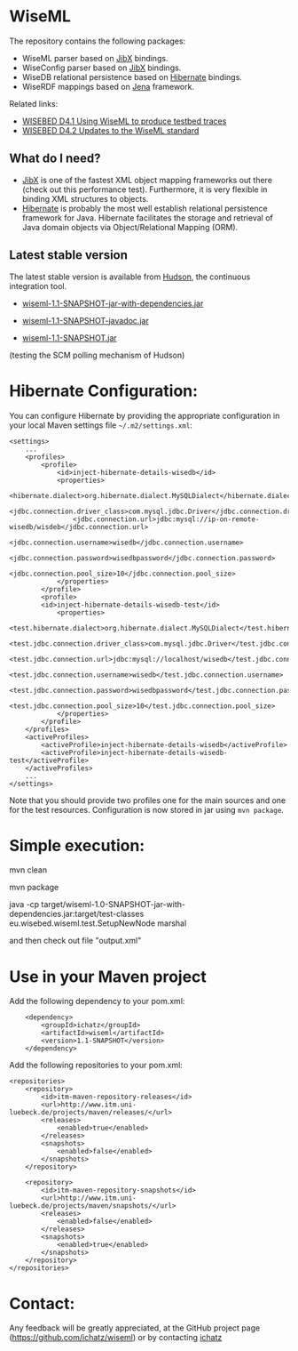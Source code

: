 WiseML
======
The repository contains the following packages:

 * WiseML parser based on [JibX](http://www.ibm.com/developerworks/library/x-databdopt2/) bindings.
 * WiseConfig parser based on [JibX](http://www.ibm.com/developerworks/library/x-databdopt2/) bindings.
 * WiseDB relational persistence based on [Hibernate](http://www.hibernate.org/) bindings.
 * WiseRDF mappings based on [Jena](http://jena.sourceforge.net/) framework.


Related links:

 * [WISEBED D4.1 Using WiseML to produce testbed traces](http://www.wisebed.eu/images/stories/deliverables/d4.1.pdf)
 * [WISEBED D4.2 Updates to the WiseML standard](http://www.wisebed.eu/images/stories/deliverables/d4.2.pdf)

What do I need?
---------------

  * [JibX](http://www.ibm.com/developerworks/library/x-databdopt2/) is one of the fastest XML object mapping frameworks out there (check out this performance test). Furthermore, it is very flexible in binding XML structures to objects.
  * [Hibernate](http://www.hibernate.org/) is probably the most well establish relational persistence framework for Java. Hibernate facilitates the storage and retrieval of Java domain objects via Object/Relational Mapping (ORM).


Latest stable version
---------------

The latest stable version is available from [Hudson](http://ru1.cti.gr/hudson/job/wiseml/), the continuous integration tool.

  * [wiseml-1.1-SNAPSHOT-jar-with-dependencies.jar](http://ru1.cti.gr/hudson/job/wiseml/lastSuccessfulBuild/artifact/target/wiseml-1.1-SNAPSHOT-jar-with-dependencies.jar)

  * [wiseml-1.1-SNAPSHOT-javadoc.jar](http://ru1.cti.gr/hudson/job/wiseml/lastSuccessfulBuild/artifact/target/wiseml-1.1-SNAPSHOT-javadoc.jar)

  * [wiseml-1.1-SNAPSHOT.jar](http://ru1.cti.gr/hudson/job/wiseml/lastSuccessfulBuild/artifact/target/wiseml-1.1-SNAPSHOT.jar)

(testing the SCM polling mechanism of Hudson)

Hibernate Configuration:
======
You can configure Hibernate by providing the appropriate configuration in your local Maven settings file `~/.m2/settings.xml`:

	<settings>
    	...
		<profiles>
        	<profile>
				<id>inject-hibernate-details-wisedb</id>
            	<properties>
                	<hibernate.dialect>org.hibernate.dialect.MySQLDialect</hibernate.dialect>
                	<jdbc.connection.driver_class>com.mysql.jdbc.Driver</jdbc.connection.driver_class>
                	<jdbc.connection.url>jdbc:mysql://ip-on-remote-wisedb/wisdeb</jdbc.connection.url>
                	<jdbc.connection.username>wisedb</jdbc.connection.username>
                	<jdbc.connection.password>wisedbpassword</jdbc.connection.password>
                	<jdbc.connection.pool_size>10</jdbc.connection.pool_size>
            	</properties>
        	</profile>
			<profile>
			<id>inject-hibernate-details-wisedb-test</id>
				<properties>
					<test.hibernate.dialect>org.hibernate.dialect.MySQLDialect</test.hibernate.dialect>
					<test.jdbc.connection.driver_class>com.mysql.jdbc.Driver</test.jdbc.connection.driver_class>
					<test.jdbc.connection.url>jdbc:mysql://localhost/wisedb</test.jdbc.connection.url>
					<test.jdbc.connection.username>wisedb</test.jdbc.connection.username>
					<test.jdbc.connection.password>wisedbpassword</test.jdbc.connection.password>
					<test.jdbc.connection.pool_size>10</test.jdbc.connection.pool_size>
				</properties>
			</profile>
		</profiles>
		<activeProfiles>
			<activeProfile>inject-hibernate-details-wisedb</activeProfile>
			<activeProfile>inject-hibernate-details-wisedb-test</activeProfile>
		</activeProfiles>
		...
	</settings>   

Note that you should provide two profiles one for the main sources and one for the test resources. Configuration is now stored in jar using `mvn package`.

Simple execution:
======
mvn clean

mvn package

java -cp target/wiseml-1.0-SNAPSHOT-jar-with-dependencies.jar:target/test-classes eu.wisebed.wiseml.test.SetupNewNode marshal

and then check out file "output.xml"

Use in your Maven project
======

Add the following dependency to your pom.xml:
	
		<dependency>
			<groupId>ichatz</groupId>
			<artifactId>wiseml</artifactId>
			<version>1.1-SNAPSHOT</version>
		</dependency>

Add the following repositories to your pom.xml:

	<repositories>
		<repository>
			<id>itm-maven-repository-releases</id>
			<url>http://www.itm.uni-luebeck.de/projects/maven/releases/</url>
			<releases>
				<enabled>true</enabled>
			</releases>
			<snapshots>
				<enabled>false</enabled>
			</snapshots>
		</repository>

		<repository>
			<id>itm-maven-repository-snapshots</id>
			<url>http://www.itm.uni-luebeck.de/projects/maven/snapshots/</url>
			<releases>
				<enabled>false</enabled>
			</releases>
			<snapshots>
				<enabled>true</enabled>
			</snapshots>
		</repository>
	</repositories>


Contact:
======
Any feedback will be greatly appreciated, at the GitHub project page
(https://github.com/ichatz/wiseml) or by contacting
[ichatz](mailto:ichatz@gmail.com)
